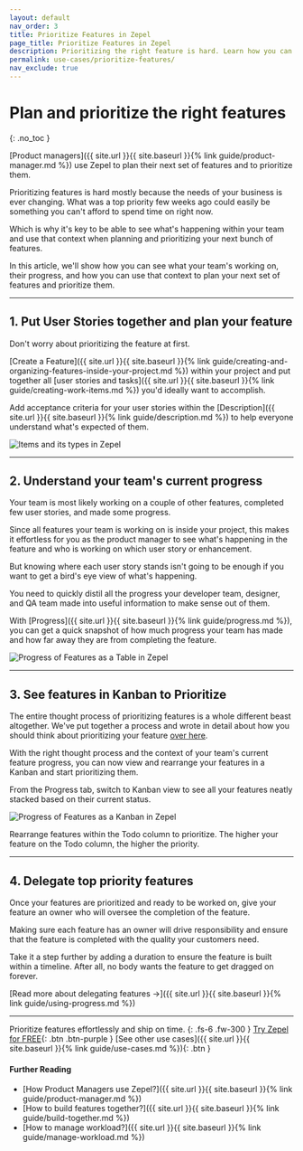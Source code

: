 ```yaml
---
layout: default
nav_order: 3
title: Prioritize Features in Zepel
page_title: Prioritize Features in Zepel
description: Prioritizing the right feature is hard. Learn how you can plan an entire feature and prioritize on Zepel to help your team build features that move the needle.
permalink: use-cases/prioritize-features/
nav_exclude: true
---
```

# Plan and prioritize the right features
{: .no_toc }

[Product managers]({{ site.url }}{{ site.baseurl }}{% link guide/product-manager.md %}) use Zepel to plan their next set of features and to prioritize them.

Prioritizing features is hard mostly because the needs of your business is ever changing. What was a top priority few weeks ago could easily be something you can't afford to spend time on right now. 

Which is why it's key to be able to see what's happening within your team and use that context when planning and prioritizing your next bunch of features.

In this article, we'll show how you can see what your team's working on, their progress, and how you can use that context to plan your next set of features and prioritize them.

---

## 1. Put User Stories together and plan your feature

Don't worry about prioritizing the feature at first. 

[Create a Feature]({{ site.url }}{{ site.baseurl }}{% link guide/creating-and-organizing-features-inside-your-project.md %}) within your project and put together all [user stories and tasks]({{ site.url }}{{ site.baseurl }}{% link guide/creating-work-items.md %}) you'd ideally want to accomplish.

Add acceptance criteria for your user stories within the [Description]({{ site.url }}{{ site.baseurl }}{% link guide/description.md %}) to help everyone understand what's expected of them.

![Items and its types in Zepel](/guide/assets/uploads/zepel-items.png "Items in Zepel")

---

## 2. Understand your team's current progress

Your team is most likely working on a couple of other features, completed few user stories, and made some progress.

Since all features your team is working on is inside your project, this makes it effortless for you as the product manager to see what's happening in the feature and who is working on which user story or enhancement.

But knowing where each user story stands isn't going to be enough if you want to get a bird's eye view of what's happening. 

You need to quickly distil all the progress your developer team, designer, and QA team made into useful information to make sense out of them.

With [Progress]({{ site.url }}{{ site.baseurl }}{% link guide/progress.md %}), you can get a quick snapshot of how much progress your team has made and how far away they are from completing the feature.

![Progress of Features as a Table in Zepel](/guide/assets/uploads/zepel-progress-table.png "Feature Progress as a Table")

---

## 3. See features in Kanban to Prioritize

The entire thought process of prioritizing features is a whole different beast altogether. We've put together a process and wrote in detail about how you should think about prioritizing your feature [over here](https://blog.zepel.io/prioritize-product-feature-backlog/?utm_source=zepelguide&utm_medium=prioritize-features).

With the right thought process and the context of your team's current feature progress, you can now view and rearrange your features in a Kanban and start prioritizing them.

From the Progress tab, switch to Kanban view to see all your features neatly stacked based on their current status.

![Progress of Features as a Kanban in Zepel](/guide/assets/uploads/zepel-progress-kanban.png "Feature Progress as a Kanban")

Rearrange features within the Todo column to prioritize. The higher your feature on the Todo column, the higher the priority. 

---

## 4. Delegate top priority features

Once your features are prioritized and ready to be worked on, give your feature an owner who will oversee the completion of the feature. 

Making sure each feature has an owner will drive responsibility and ensure that the feature is completed with the quality your customers need.

Take it a step further by adding a duration to ensure the feature is built within a timeline. After all, no body wants the feature to get dragged on forever.

[Read more about delegating features ->]({{ site.url }}{{ site.baseurl }}{% link guide/using-progress.md %})

---

Prioritize features effortlessly and ship on time.
{: .fs-6 .fw-300 }
[Try Zepel for FREE](https://zepel.io/?utm_source=zepelguide&utm_medium=usecases&utm_campaign=prioritize-features){: .btn .btn-purple } 
[See other use cases]({{ site.url }}{{ site.baseurl }}{% link guide/use-cases.md %}){: .btn }

#### Further Reading
- [How Product Managers use Zepel?]({{ site.url }}{{ site.baseurl }}{% link guide/product-manager.md %})
- [How to build features together?]({{ site.url }}{{ site.baseurl }}{% link guide/build-together.md %})
- [How to manage workload?]({{ site.url }}{{ site.baseurl }}{% link guide/manage-workload.md %})